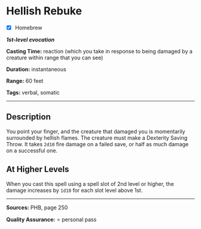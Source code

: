 # Hellish Rebuke

- [x] Homebrew

***1st-level evocation***

**Casting Time:** reaction (which you take in response to being damaged by a creature within range that you can see)

**Duration:** instantaneous

**Range:** 60 feet

**Tags:** verbal, somatic

---

## Description
You point your finger, and the creature that damaged you is momentarily surrounded by hellish flames.
The creature must make a Dexterity Saving Throw.
It takes `2d10` fire damage on a failed save, or half as much damage on a successful one.

## At Higher Levels
When you cast this spell using a spell slot of 2nd level or higher, the damage increases by `1d10` for each slot level above 1st.

---

**Sources:** PHB, page 250

**Quality Assurance:** :star: personal pass
